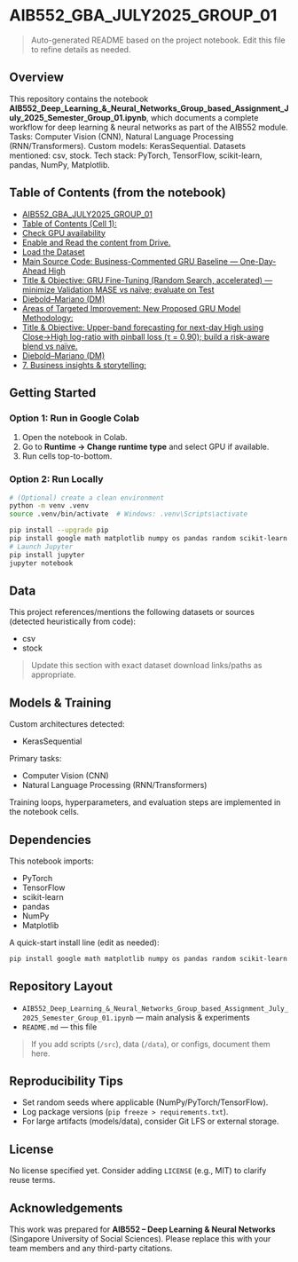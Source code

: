 # AIB552_GBA_JULY2025_GROUP_01

> Auto-generated README based on the project notebook. Edit this file to refine details as needed.

## Overview

This repository contains the notebook **AIB552_Deep_Learning_&_Neural_Networks_Group_based_Assignment_July_2025_Semester_Group_01.ipynb**, which documents a complete workflow for deep learning & neural networks as part of the AIB552 module.
Tasks: Computer Vision (CNN), Natural Language Processing (RNN/Transformers). Custom models: KerasSequential. Datasets mentioned: csv, stock. Tech stack: PyTorch, TensorFlow, scikit-learn, pandas, NumPy, Matplotlib.

## Table of Contents (from the notebook)

- [AIB552_GBA_JULY2025_GROUP_01](#aib552gbajuly2025group01)
- [Table of Contents (Cell 1):](#table-of-contents-cell-1)
- [Check GPU availability](#check-gpu-availability)
- [Enable and Read the content from Drive.](#enable-and-read-the-content-from-drive)
- [Load the Dataset](#load-the-dataset)
- [Main Source Code: Business-Commented GRU Baseline — One-Day-Ahead High](#main-source-code-business-commented-gru-baseline--one-day-ahead-high)
- [Title & Objective: GRU Fine-Tuning (Random Search, accelerated) — minimize Validation MASE vs naïve; evaluate on Test](#title--objective-gru-fine-tuning-random-search-accelerated--minimize-validation-mase-vs-nave-evaluate-on-test)
- [Diebold–Mariano (DM)](#dieboldmariano-dm)
- [Areas of Targeted Improvement: New Proposed GRU Model Methodology:](#areas-of-targeted-improvement-new-proposed-gru-model-methodology)
- [Title & Objective: Upper-band forecasting for next-day High using Close→High log-ratio with pinball loss (τ = 0.90); build a risk-aware blend vs naïve.](#title--objective-upper-band-forecasting-for-next-day-high-using-closehigh-log-ratio-with-pinball-loss---090-build-a-risk-aware-blend-vs-nave)
- [Diebold–Mariano (DM)](#dieboldmariano-dm)
- [7. Business insights & storytelling:](#7-business-insights--storytelling)

## Getting Started

### Option 1: Run in Google Colab

1. Open the notebook in Colab.
2. Go to **Runtime → Change runtime type** and select GPU if available.
3. Run cells top-to-bottom.

### Option 2: Run Locally

```bash
# (Optional) create a clean environment
python -m venv .venv
source .venv/bin/activate  # Windows: .venv\Scripts\activate

pip install --upgrade pip
pip install google math matplotlib numpy os pandas random scikit-learn tensorflow torch
# Launch Jupyter
pip install jupyter
jupyter notebook
```

## Data

This project references/mentions the following datasets or sources (detected heuristically from code):

- csv
- stock

> Update this section with exact dataset download links/paths as appropriate.

## Models & Training

Custom architectures detected:

- KerasSequential

Primary tasks:

- Computer Vision (CNN)
- Natural Language Processing (RNN/Transformers)

Training loops, hyperparameters, and evaluation steps are implemented in the notebook cells.

## Dependencies

This notebook imports:

- PyTorch
- TensorFlow
- scikit-learn
- pandas
- NumPy
- Matplotlib

A quick-start install line (edit as needed):

```bash
pip install google math matplotlib numpy os pandas random scikit-learn tensorflow torch
```

## Repository Layout

- `AIB552_Deep_Learning_&_Neural_Networks_Group_based_Assignment_July_2025_Semester_Group_01.ipynb` — main analysis & experiments
- `README.md` — this file

> If you add scripts (`/src`), data (`/data`), or configs, document them here.

## Reproducibility Tips

- Set random seeds where applicable (NumPy/PyTorch/TensorFlow).
- Log package versions (`pip freeze > requirements.txt`).
- For large artifacts (models/data), consider Git LFS or external storage.

## License

No license specified yet. Consider adding `LICENSE` (e.g., MIT) to clarify reuse terms.

## Acknowledgements

This work was prepared for **AIB552 – Deep Learning & Neural Networks** (Singapore University of Social Sciences). Please replace this with your team members and any third-party citations.
